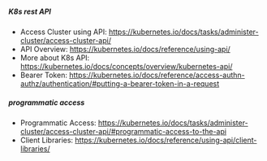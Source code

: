 ##### K8s rest API
* Access Cluster using API: https://kubernetes.io/docs/tasks/administer-cluster/access-cluster-api/
* API Overview: https://kubernetes.io/docs/reference/using-api/
* More about K8s API: https://kubernetes.io/docs/concepts/overview/kubernetes-api/
* Bearer Token: https://kubernetes.io/docs/reference/access-authn-authz/authentication/#putting-a-bearer-token-in-a-request

##### programmatic access
* Programmatic Access: https://kubernetes.io/docs/tasks/administer-cluster/access-cluster-api/#programmatic-access-to-the-api  
* Client Libraries: https://kubernetes.io/docs/reference/using-api/client-libraries/
